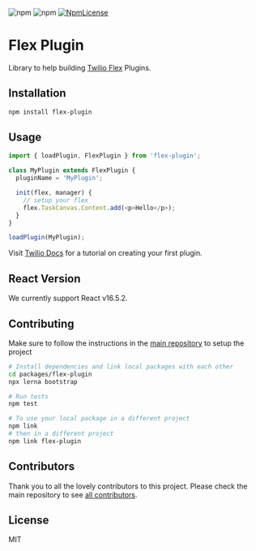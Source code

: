 ![npm](https://img.shields.io/npm/v/flex-plugin.svg?style=flat-square)
![npm](https://img.shields.io/npm/dt/flex-plugin.svg?style=flat-square)
[![NpmLicense](https://img.shields.io/npm/l/flex-plugin.svg?style=flat-square)](LICENSE.md)

# Flex Plugin

Library to help building [Twilio Flex](https://www.twilio.com/flex) Plugins.

## Installation

```bash
npm install flex-plugin
```

## Usage

```js
import { loadPlugin, FlexPlugin } from 'flex-plugin';

class MyPlugin extends FlexPlugin {
  pluginName = 'MyPlugin';

  init(flex, manager) {
    // setup your flex
    flex.TaskCanvas.Content.add(<p>Hello</p>);
  }
}

loadPlugin(MyPlugin);
```

Visit [Twilio Docs](https://www.twilio.com/docs/flex/tutorials/building-flex-plugins) for a tutorial on creating your first plugin.

## React Version

We currently support React v16.5.2. 

## Contributing

Make sure to follow the instructions in the [main repository](https://github.com/twilio/flex-plugin-builder#contributing) to setup the project

```bash
# Install dependencies and link local packages with each other
cd packages/flex-plugin
npx lerna bootstrap

# Run tests
npm test

# To use your local package in a different project
npm link
# then in a different project
npm link flex-plugin
```

## Contributors

Thank you to all the lovely contributors to this project. Please check the main repository to see [all contributors](https://github.com/twilio/flex-plugin-builder#contributors).

## License

MIT
